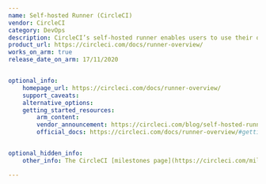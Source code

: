 ```yaml
---
name: Self-hosted Runner (CircleCI)
vendor: CircleCI
category: DevOps
description: CircleCI’s self-hosted runner enables users to use their own infrastructure for running jobs.
product_url: https://circleci.com/docs/runner-overview/
works_on_arm: true
release_date_on_arm: 17/11/2020


optional_info:
    homepage_url: https://circleci.com/docs/runner-overview/
    support_caveats:
    alternative_options:
    getting_started_resources:
        arm_content: 
        vendor_announcement: https://circleci.com/blog/self-hosted-runners-add-arm-support-to-circleci/
        official_docs: https://circleci.com/docs/runner-overview/#getting-started


optional_hidden_info:
    other_info: The CircleCI [milestones page](https://circleci.com/milestones/) and this [article](https://vmblog.com/archive/2020/11/17/circleci-extends-ci-cloud-with-new-self-hosted-solution-circleci-runner.aspx) confirms the release date for the ARM64 platform.

---
```

